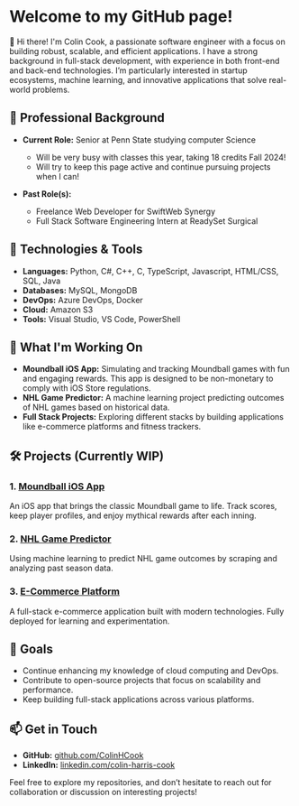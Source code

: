 # Welcome to my GitHub page!

👋 Hi there! I'm Colin Cook, a passionate software engineer with a focus on building robust, scalable, and efficient applications. I have a strong background in full-stack development, with experience in both front-end and back-end technologies. I’m particularly interested in startup ecosystems, machine learning, and innovative applications that solve real-world problems.

## 💼 Professional Background

- **Current Role:** Senior at Penn State studying computer Science
  - Will be very busy with classes this year, taking 18 credits Fall 2024!
  - Will try to keep this page active and continue pursuing projects when I can!
    
- **Past Role(s):** 
  - Freelance Web Developer for SwiftWeb Synergy
  - Full Stack Software Engineering Intern at ReadySet Surgical
  
## 🔧 Technologies & Tools

- **Languages:** Python, C#, C++, C, TypeScript, Javascript, HTML/CSS, SQL, Java
- **Databases:** MySQL, MongoDB
- **DevOps:** Azure DevOps, Docker
- **Cloud:** Amazon S3
- **Tools:** Visual Studio, VS Code, PowerShell

## 🌱 What I'm Working On

- **Moundball iOS App:** Simulating and tracking Moundball games with fun and engaging rewards. This app is designed to be non-monetary to comply with iOS Store regulations.
- **NHL Game Predictor:** A machine learning project predicting outcomes of NHL games based on historical data.
- **Full Stack Projects:** Exploring different stacks by building applications like e-commerce platforms and fitness trackers.

## 🛠️ Projects (Currently WIP)

### 1. [Moundball iOS App](https://github.com/ColinHCook/moundball-ios)
An iOS app that brings the classic Moundball game to life. Track scores, keep player profiles, and enjoy mythical rewards after each inning.

### 2. [NHL Game Predictor](https://github.com/ColinHCook/nhl-predictor)
Using machine learning to predict NHL game outcomes by scraping and analyzing past season data.

### 3. [E-Commerce Platform](https://github.com/ColinHCook/ECommerceWebsite)
A full-stack e-commerce application built with modern technologies. Fully deployed for learning and experimentation.

## 🎯 Goals

- Continue enhancing my knowledge of cloud computing and DevOps.
- Contribute to open-source projects that focus on scalability and performance.
- Keep building full-stack applications across various platforms.

## 📫 Get in Touch

- **GitHub:** [github.com/ColinHCook](https://github.com/ColinHCook)
- **LinkedIn:** [linkedin.com/colin-harris-cook](https://www.linkedin.com/in/colin-harris-cook/) 

Feel free to explore my repositories, and don’t hesitate to reach out for collaboration or discussion on interesting projects!
